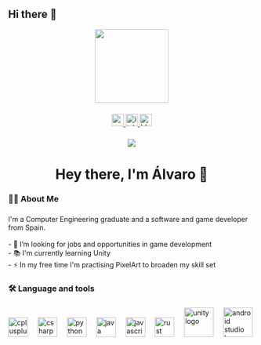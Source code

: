 ## Hi there 👋

<!--
**alvaro4MG/alvaro4MG** is a ✨ _special_ ✨ repository because its `README.md` (this file) appears on your GitHub profile.

Here are some ideas to get you started:

- 🔭 I’m currently working on ...
- 🌱 I’m currently learning ...
- 👯 I’m looking to collaborate on ...
- 🤔 I’m looking for help with ...
- 💬 Ask me about ...
- 📫 How to reach me: ...
- 😄 Pronouns: ...
- ⚡ Fun fact: ...


- 🔭 I’m currently working on my Computer Engineering degree at University of Alicante (Spain)
- 🌱 I’m currently learning Unity and Unreal Engine
- 🤔 I’m looking for help with game development
- 📫 How to reach me: alvaromg8m@gmail.com
- 😄 Pronouns: he/him
-->

<div align="center">
  <img height="150" src="https://media.giphy.com/media/M9gbBd9nbDrOTu1Mqx/giphy.gif"  />
</div>

###

<div align="center">
  <a href="https://alvaro4mg.vercel.app/" target="_blank">
    <img src="https://img.shields.io/static/v1?message=Portfolio&label=&color=0077B5&logoColor=white&labelColor=&style=for-the-badge" height="25" alt="portfolio logo" />
  </a>
  <a href="https://alvaro4mg.itch.io/" target="_blank">
    <img src="https://img.shields.io/static/v1?message=Itch.io&logo=itchdotio&label=&color=e00c0c&logoColor=white&labelColor=&style=for-the-badge" height="25" alt="itchio logo" />
  </a>
  <a href="https://bsky.app/profile/pikalvaro.bsky.social" target="_blank">
    <img src="https://img.shields.io/static/v1?message=Bluesky&logo=bluesky&label=&color=0285ff&logoColor=white&labelColor=&style=for-the-badge" height="25" alt="bluesky logo" />
  </a>
</div>


###

<div align="center">
  <img src="https://visitor-badge.laobi.icu/badge?page_id=alvaro4mg.alvaro4mg&"  />
</div>

###

<h1 align="center">Hey there, I'm Álvaro 👋</h1>

###

<h3 align="left">👩‍💻  About Me</h3>

###

<p align="left">I'm a Computer Engineering graduate and a software and game developer from Spain.<br><br>- 🔭 I’m looking for jobs and opportunities in game development<br>- 📚 I'm currently learning Unity <br>- ⚡ In my free time I'm practising PixelArt to broaden my skill set</p>

###

<h3 align="left">🛠 Language and tools</h3>

###

<div align="left">
  <img src="https://cdn.jsdelivr.net/gh/devicons/devicon/icons/cplusplus/cplusplus-original.svg" height="40" alt="cplusplus logo"  />
  <img width="12" />
  <img src="https://cdn.jsdelivr.net/gh/devicons/devicon/icons/csharp/csharp-original.svg" height="40" alt="csharp logo"  />
  <img width="12" />
  <img src="https://cdn.jsdelivr.net/gh/devicons/devicon/icons/python/python-original-wordmark.svg" height="40" alt="python logo"  />
  <img width="12" />
  <img src="https://cdn.jsdelivr.net/gh/devicons/devicon/icons/java/java-original-wordmark.svg" height="40" alt="java logo"  />
  <img width="12" />
  <img src="https://cdn.jsdelivr.net/gh/devicons/devicon/icons/javascript/javascript-original.svg" height="40" alt="javascript logo"  />
  <img width="12" />
  <img src="https://cdn.jsdelivr.net/gh/devicons/devicon/icons/rust/rust-original.svg" height="40" alt="rust logo"  />
  <img width="12" />
  <img src="https://cdn.jsdelivr.net/gh/devicons/devicon/icons/unity/unity-original-wordmark.svg" height="60" alt="unity logo"  />
  <img width="12" />
  <img src="https://cdn.jsdelivr.net/gh/devicons/devicon/icons/androidstudio/androidstudio-original-wordmark.svg" height="60" alt="android studio logo"  />
  <img width="12" />
</div>

###
